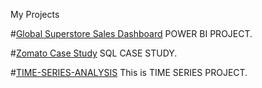 My Projects

#[Global Superstore Sales Dashboard](https://github.com/Avinash7387/Project)
POWER BI PROJECT.

#[Zomato Case Study](https://github.com/Avinash7387/Projects)
SQL CASE STUDY.

#[TIME-SERIES-ANALYSIS](https://github.com/Avinash7387/TIME-SERIES-ANALYSIS)
This is TIME SERIES PROJECT.

